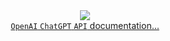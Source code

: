 <div align="center"><img src="https://capsule-render.vercel.app/api?type=venom&height=300&color=gradient&text=Chat%20BFG&descAlign=50&desc=powered%20by%20OpenAI&textBg=false&animation=twinkling&strokeWidth=0&fontColor=45228F&fontSize=20&descSize=16&descAlignY=57"></div>
<div align="center">
  <a href="https://platform.openai.com/docs/api-reference/introduction">
  <code>OpenAI</code> <code>ChatGPT</code> <code>API</code> documentation…</a>
</div>
